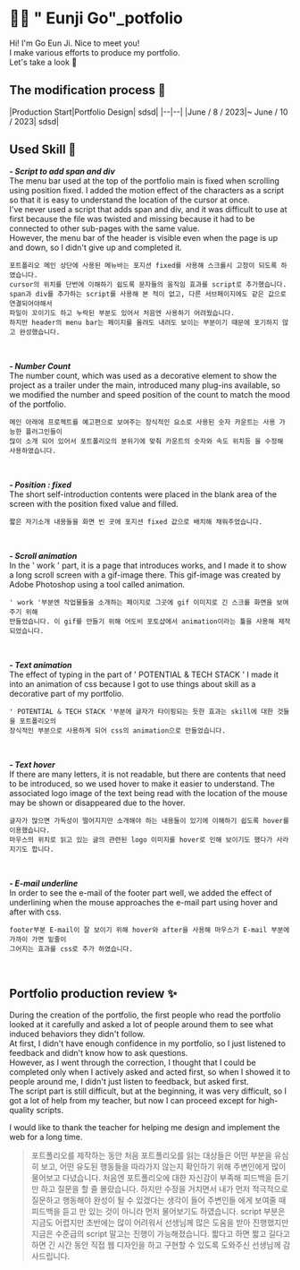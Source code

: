 #  👋🏻 " Eunji Go"_potfolio

Hi! I'm Go Eun Ji. Nice to meet you! <br/>
I make various efforts to produce my portfolio. <br/>
Let's take a look 👀

## The modification process 📅
|Production Start|Portfolio Design| sdsd|
|--|--|
|June / 8 / 2023|~ June / 10 / 2023| sdsd|

## Used Skill 📝

***- Script to add span and div*** <br/>
The menu bar used at the top of the portfolio main is fixed when scrolling using position fixed. I added the motion effect of the characters as a script so that it is easy to understand the location of the cursor at once.  
I've never used a script that adds span and div, and it was difficult to use at first because the file was twisted and missing because it had to be connected to other sub-pages with the same value.  
However, the menu bar of the header is visible even when the page is up and down, so I didn't give up and completed it.

    포트폴리오 메인 상단에 사용된 메뉴바는 포지션 fixed를 사용해 스크롤시 고정이 되도록 하였습니다. 
    cursor의 위치를 단번에 이해하기 쉽도록 문자들의 움직임 효과를 script로 추가했습니다. 
    span과 div를 추가하는 script를 사용해 본 적이 없고, 다른 서브페이지에도 같은 값으로 연결되어야해서 
    파일이 꼬이기도 하고 누락된 부분도 있어서 처음엔 사용하기 어려웠습니다. 
    하지만 header의 menu bar는 페이지를 올려도 내려도 보이는 부분이기 때문에 포기하지 않고 완성했습니다.
 <br/>

***- Number Count*** <br/>
The number count, which was used as a decorative element to show the project as a trailer under the main, introduced many plug-ins available, so we modified the number and speed position of the count to match the mood of the portfolio.

    메인 아래에 프로젝트를 예고편으로 보여주는 장식적인 요소로 사용된 숫자 카운트는 사용 가능한 플러그인들이
    많이 소개 되어 있어서 포트폴리오의 분위기에 맞춰 카운트의 숫자와 속도 위치등 을 수정해 사용하였습니다. 
 <br/>

***- Position : fixed*** <br/>
The short self-introduction contents were placed in the blank area of the screen with the position fixed value and filled.

    짧은 자기소개 내용들을 화면 빈 곳에 포지션 fixed 값으로 배치해 채워주었습니다. 
 <br/>

***- Scroll animation*** <br/>
In the ' work ' part, it is a page that introduces works, and I made it to show a long scroll screen with a gif-image there. This gif-image was created by Adobe Photoshop using a tool called animation.

    ' work '부분엔 작업물들을 소개하는 페이지로 그곳에 gif 이미지로 긴 스크롤 화면을 보여주기 위해 
    만들었습니다. 이 gif를 만들기 위해 어도비 포토샵에서 animation이라는 툴을 사용해 제작되었습니다.   
 <br/>

***- Text animation*** <br/>
The effect of typing in the part of ' POTENTIAL & TECH STACK '
I made it into an animation of css because I got to use things about skill as a decorative part of my portfolio.

    ' POTENTIAL & TECH STACK '부분에 글자가 타이핑되는 듯한 효과는 skill에 대한 것들을 포트폴리오의 
    장식적인 부분으로 사용하게 되어 css의 animation으로 만들었습니다. 
 <br/>

***- Text hover*** <br/>
If there are many letters, it is not readable, but there are contents that need to be introduced, so we used hover to make it easier to understand. The associated logo image of the text being read with the location of the mouse may be shown or disappeared due to the hover.

    글자가 많으면 가독성이 떨어지지만 소개해야 하는 내용들이 있기에 이해하기 쉽도록 hover를 이용했습니다.
    마우스의 위치로 읽고 있는 글의 관련된 logo 이미지를 hover로 인해 보이기도 했다가 사라지기도 합니다.
 <br/>

***- E-mail underline*** <br/>
In order to see the e-mail of the footer part well, we added the effect of underlining when the mouse approaches the e-mail part using hover and after with css.

    footer부분 E-mail이 잘 보이기 위해 hover와 after을 사용해 마우스가 E-mail 부분에 가까이 가면 밑줄이
    그어지는 효과를 css로 추가 하였습니다. 
 <br/>

## Portfolio production review ✨

During the creation of the portfolio, the first people who read the portfolio looked at it carefully and asked a lot of people around them to see what induced behaviors they didn't follow.  
At first, I didn't have enough confidence in my portfolio, so I just listened to feedback and didn't know how to ask questions.  
However, as I went through the correction, I thought that I could be completed only when I actively asked and acted first, so when I showed it to people around me, I didn't just listen to feedback, but asked first.  
The script part is still difficult, but at the beginning, it was very difficult, so I got a lot of help from my teacher, but now I can proceed except for high-quality scripts.

I would like to thank the teacher for helping me design and implement the web for a long time.

> 포트폴리오를 제작하는 동안 처음 포트폴리오를 읽는 대상들은 어떤 부분을 유심히 보고, 어떤 유도된 행동들을 따라가지 않는지 확인하기 위해 주변인에게 많이 물어보고 다녔습니다. 
처음엔 포트폴리오에 대한 자신감이 부족해 피드백을 듣기만 하고 질문을 할 줄 몰랐습니다. 
하지만 수정을 거치면서 내가 먼저 적극적으로 질문하고 행동해야 완성이 될 수 있겠다는 생각이 들어 주변인들 에게 보여줄 때 피드백을 듣고 만 있는 것이 아니라 먼저 물어보기도 하였습니다. 
script 부분은 지금도 어렵지만 초반에는 많이 어려워서 선생님께 많은 도움을 받아 진행했지만 지금은 수준급의 script 말고는 진행이 가능해졌습니다. 
짧다고 하면 짧고 길다고 하면 긴 시간 동안 직접 웹 디자인을 하고 구현할 수 있도록 도와주신 선생님께 감사드립니다. 